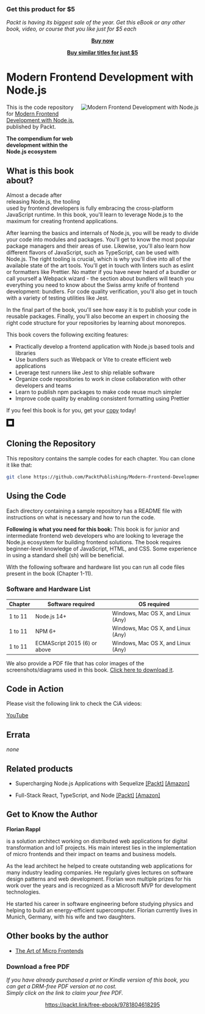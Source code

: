 
### Get this product for $5

<i>Packt is having its biggest sale of the year. Get this eBook or any other book, video, or course that you like just for $5 each</i>


<b><p align='center'>[Buy now](https://packt.link/9781804618295)</p></b>


<b><p align='center'>[Buy similar titles for just $5](https://subscription.packtpub.com/search)</p></b>


# Modern Frontend Development with Node.js

<a href="https://www.packtpub.com/product/modern-frontend-development-with-nodejs/9781804618295"><img src="https://static.packt-cdn.com/products/9781804618295/cover/smaller" alt="Modern Frontend Development with Node.js" height="256px" align="right"></a>

This is the code repository for [Modern Frontend Development with Node.js](https://www.packtpub.com/product/modern-frontend-development-with-nodejs/9781804618295), published by Packt.

**The compendium for web development within the Node.js ecosystem**

## What is this book about?

Almost a decade after releasing Node.js, the tooling used by frontend developers is fully embracing the cross-platform JavaScript runtime. In this book, you'll learn to leverage Node.js to the maximum for creating frontend applications.

After learning the basics and internals of Node.js, you will be ready to divide your code into modules and packages. You'll get to know the most popular package managers and their areas of use. Likewise, you'll also learn how different flavors of JavaScript, such as TypeScript, can be used with Node.js. The right tooling is crucial, which is why you'll dive into all of the available state of the art tools. You'll get in touch with linters such as eslint or formatters like Prettier. No matter if you have never heard of a bundler or call yourself a Webpack wizard - the section about bundlers will teach you everything you need to know about the Swiss army knife of frontend development: bundlers. For code quality verification, you'll also get in touch with a variety of testing utilities like Jest.

In the final part of the book, you'll see how easy it is to publish your code in reusable packages. Finally, you'll also become an expert in choosing the right code structure for your repositories by learning about monorepos.

This book covers the following exciting features:

* Practically develop a frontend application with Node.js based tools and libraries
* Use bundlers such as Webpack or Vite to create efficient web applications
* Leverage test runners like Jest to ship reliable software
* Organize code repositories to work in close collaboration with other developers and teams
* Learn to publish npm packages to make code reuse much simpler
* Improve code quality by enabling consistent formatting using Prettier

If you feel this book is for you, get your [copy](https://www.amazon.com/dp/1804618292) today!

<a href="https://www.packtpub.com/?utm_source=github&utm_medium=banner&utm_campaign=GitHubBanner"><img src="https://raw.githubusercontent.com/PacktPublishing/GitHub/master/GitHub.png" alt="https://www.packtpub.com/" border="5" /></a>

## Cloning the Repository

This repository contains the sample codes for each chapter. You can clone it like that:

```sh
git clone https://github.com/PacktPublishing/Modern-Frontend-Development-with-Node.js.git
```

## Using the Code

Each directory containing a sample repository has a README file with instructions on what is necessary and how to run the code.

**Following is what you need for this book:**
This book is for junior and intermediate frontend web developers who are looking to leverage the Node.js ecosystem for building frontend solutions. The book requires beginner-level knowledge of JavaScript, HTML, and CSS. Some experience in using a standard shell (sh) will be beneficial.

With the following software and hardware list you can run all code files present in the book (Chapter 1-11).

### Software and Hardware List

| Chapter  | Software required                   | OS required                        |
| -------- | ------------------------------------| -----------------------------------|
| 1 to 11  | Node.js 14+                         | Windows, Mac OS X, and Linux (Any) |
| 1 to 11  | NPM 6+                              | Windows, Mac OS X, and Linux (Any) |
| 1 to 11  | ECMAScript 2015 (6) or above        | Windows, Mac OS X, and Linux (Any) |

We also provide a PDF file that has color images of the screenshots/diagrams used in this book. [Click here to download it](https://static.packt-cdn.com/downloads/9781804618295_ColorImages.pdf).

## Code in Action

Please visit the following link to check the CiA videos:

[YouTube](http://bit.ly/3EgcKwM)

## Errata

*none*

## Related products

* Supercharging Node.js Applications with Sequelize [[Packt]](https://www.packtpub.com/product/supercharging-nodejs-applications-with-sequelize/9781801811552) [[Amazon]](https://www.amazon.com/Supercharging-Node-js-Applications-Sequelize-high-quality/dp/1801811555)

* Full-Stack React, TypeScript, and Node [[Packt]](https://www.packtpub.com/product/full-stack-react-typescript-and-node/9781839219931?_ga=2.93999965.1577877788.1668155314-1676364594.1662627481) [[Amazon]](https://www.amazon.com/Full-Stack-React-TypeScript-Node-applications/dp/1839219939/ref=tmm_pap_swatch_0?_encoding=UTF8&qid=&sr=)



## Get to Know the Author

**Florian Rappl**

is a solution architect working on distributed web applications for digital transformation and IoT projects. His main interest lies in the implementation of micro frontends and their impact on teams and business models.

As the lead architect he helped to create outstanding web applications for many industry leading companies. He regularly gives lectures on software design patterns and web development. Florian won multiple prizes for his work over the years and is recognized as a Microsoft MVP for development technologies.

He started his career in software engineering before studying physics and helping to build an energy-efficient supercomputer. Florian currently lives in Munich, Germany, with his wife and two daughters.


## Other books by the author
* [The Art of Micro Frontends](https://www.packtpub.com/product/the-art-of-micro-frontends/9781800563568)

### Download a free PDF

 <i>If you have already purchased a print or Kindle version of this book, you can get a DRM-free PDF version at no cost.<br>Simply click on the link to claim your free PDF.</i>
<p align="center"> <a href="https://packt.link/free-ebook/9781804618295">https://packt.link/free-ebook/9781804618295 </a> </p>